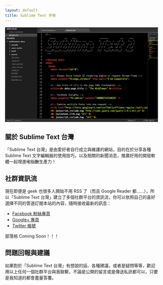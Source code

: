 ```yaml
---
layout: default
title: Sublime Text 手冊
---
```

![sublime-text-cover](/images/sublime-text-cover.png)

## 關於 Sublime Text 台灣

「Sublime Text 台灣」是由愛好者自行成立與維護的網站，目的在於分享各種 Sublime Text 文字編輯器的使用技巧，以及相關的新聞消息，推廣好用的開發軟體一起增進<del>宅指數</del>生產力！

## 社群資訊流

現在即便是 geek 也很多人開始不用 RSS 了（而且 Google Reader 都……），所以「Sublime Text 台灣」建立了多個社群平台的資訊流，你可以依照自己的喜好選擇不同的管道訂閱本站的內容，隨時接收最新的訊息：

* [Facebook 粉絲專頁](https://www.facebook.com/SublimeTextTW)
* [Google+ 專頁](https://plus.google.com/108388957557258766656/posts)
* [Twitter 帳號](https://twitter.com/SublimeText_TW)

部落格 Coming Soon！！！

## 問題回報與建議

如果對於「Sublime Text 台灣」有想說的話、各種建議，或者是疑問等等，歡迎用以上任何一個社群平台與我聯繫，不論是公開的留言或是傳送私訊都可以，只要是我知道的都會盡量答覆。
